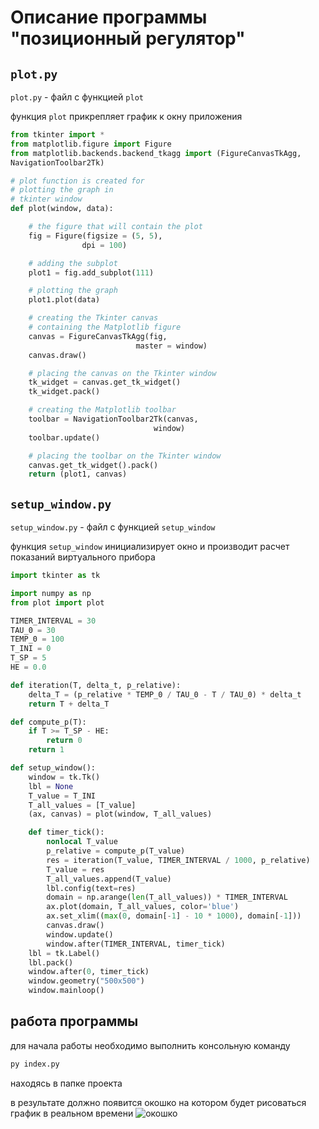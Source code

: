 # Описание программы "позиционный регулятор"

## `plot.py`
`plot.py` - файл с функцией `plot`

функция `plot` прикрепляет график к окну приложения

```py
from tkinter import *
from matplotlib.figure import Figure 
from matplotlib.backends.backend_tkagg import (FigureCanvasTkAgg, 
NavigationToolbar2Tk) 

# plot function is created for 
# plotting the graph in 
# tkinter window 
def plot(window, data): 

    # the figure that will contain the plot 
    fig = Figure(figsize = (5, 5), 
                dpi = 100) 

    # adding the subplot 
    plot1 = fig.add_subplot(111) 

    # plotting the graph 
    plot1.plot(data) 

    # creating the Tkinter canvas 
    # containing the Matplotlib figure 
    canvas = FigureCanvasTkAgg(fig, 
                            master = window) 
    canvas.draw() 

    # placing the canvas on the Tkinter window 
    tk_widget = canvas.get_tk_widget() 
    tk_widget.pack()

    # creating the Matplotlib toolbar 
    toolbar = NavigationToolbar2Tk(canvas, 
                                window) 
    toolbar.update() 

    # placing the toolbar on the Tkinter window 
    canvas.get_tk_widget().pack() 
    return (plot1, canvas)
```

## `setup_window.py`
`setup_window.py` - файл с функцией `setup_window`

функция `setup_window` инициализирует окно и производит расчет показаний виртуального прибора
```py
import tkinter as tk

import numpy as np
from plot import plot

TIMER_INTERVAL = 30
TAU_0 = 30
TEMP_0 = 100
T_INI = 0
T_SP = 5
HE = 0.0

def iteration(T, delta_t, p_relative):
    delta_T = (p_relative * TEMP_0 / TAU_0 - T / TAU_0) * delta_t
    return T + delta_T

def compute_p(T):
    if T >= T_SP - HE:
        return 0
    return 1

def setup_window():
    window = tk.Tk()
    lbl = None
    T_value = T_INI
    T_all_values = [T_value]
    (ax, canvas) = plot(window, T_all_values)

    def timer_tick():
        nonlocal T_value
        p_relative = compute_p(T_value)
        res = iteration(T_value, TIMER_INTERVAL / 1000, p_relative)
        T_value = res
        T_all_values.append(T_value)
        lbl.config(text=res)
        domain = np.arange(len(T_all_values)) * TIMER_INTERVAL
        ax.plot(domain, T_all_values, color='blue')
        ax.set_xlim((max(0, domain[-1] - 10 * 1000), domain[-1]))
        canvas.draw()
        window.update()
        window.after(TIMER_INTERVAL, timer_tick)
    lbl = tk.Label()
    lbl.pack()
    window.after(0, timer_tick)
    window.geometry("500x500")
    window.mainloop()
```

## работа программы
для начала работы необходимо выполнить консольную команду 
```sh
py index.py
```
находясь в папке проекта

в результате должно появится окошко на котором будет рисоваться график в реальном времени ![окошко](./window.png)